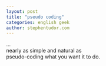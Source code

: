 ```yaml
---
layout: post
title: "pseudo coding"
categories: english geek
author: stephentudor.com
---
```

...  
nearly as simple and natural as  
pseudo-coding what you want it to do.
